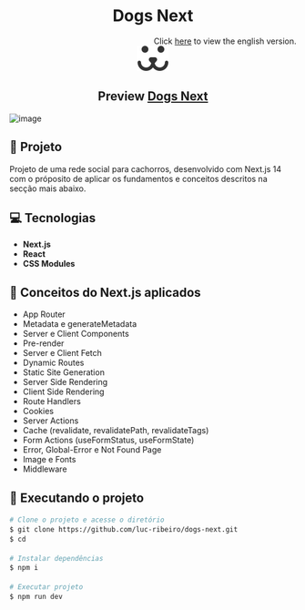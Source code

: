<h1 align="center">
  Dogs Next
</h1>

<div align="right">
  Click <a href="https://github.com/luc-ribeiro/dogs-next/blob/main/README.md">here</a> to view the english version.
</div>

<div align="center">
  <img src="./public/assets/dogs.svg" />
</div>

<h2 align="center">Preview <a href="https://dogs-next-luc.vercel.app" target="_blank">Dogs Next</a></h2>

![image](https://github.com/luc-ribeiro/dogs-next/assets/69688077/8919da3a-ad42-4c2b-9799-34f9ba2d01eb)

## 📄 Projeto
Projeto de uma rede social para cachorros, desenvolvido com Next.js 14 com o próposito de aplicar os fundamentos e conceitos descritos na secção mais abaixo.

## 💻 Tecnologias

- **Next.js**
- **React**
- **CSS Modules**

## :pencil: Conceitos do Next.js aplicados

- App Router
- Metadata e generateMetadata
- Server e Client Components
- Pre-render
- Server e Client Fetch
- Dynamic Routes
- Static Site Generation
- Server Side Rendering
- Client Side Rendering
- Route Handlers
- Cookies
- Server Actions
- Cache (revalidate, revalidatePath, revalidateTags)
- Form Actions (useFormStatus, useFormState)
- Error, Global-Error e Not Found Page
- Image e Fonts
- Middleware

## 🚀 Executando o projeto

```bash
# Clone o projeto e acesse o diretório
$ git clone https://github.com/luc-ribeiro/dogs-next.git
$ cd 

# Instalar dependências
$ npm i

# Executar projeto
$ npm run dev
```
